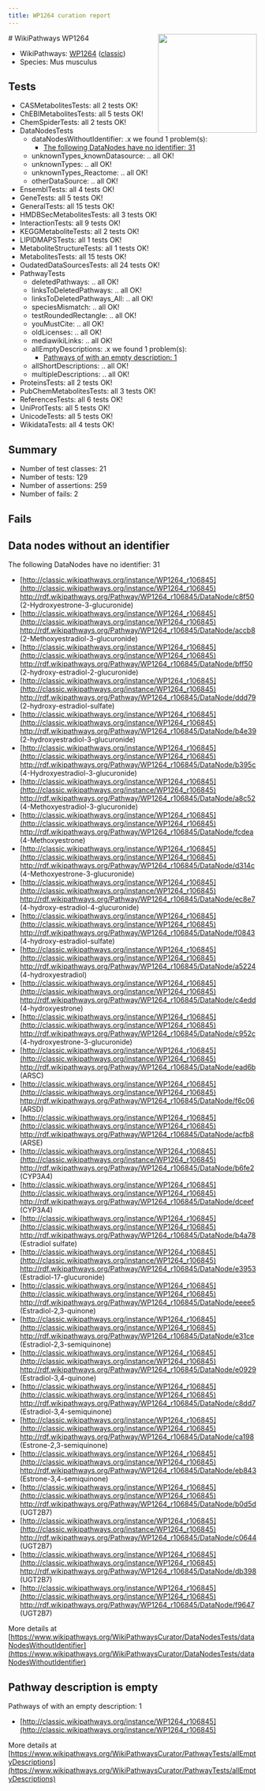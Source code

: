 ```yaml
---
title: WP1264 curation report
---
```


<img style="float: right; width: 200px" src="https://upload.wikimedia.org/wikipedia/commons/thumb/8/83/Wplogo_with_text_500.png/640px-Wplogo_with_text_500.png" />
# WikiPathways WP1264

* WikiPathways: [WP1264](https://wikipathways.org/pathways/WP1264) ([classic](https://classic.wikipathways.org/instance/WP1264))
* Species: Mus musculus
## Tests
* CASMetabolitesTests: all 2 tests OK!
* ChEBIMetabolitesTests: all 5 tests OK!
* ChemSpiderTests: all 2 tests OK!
* DataNodesTests
    * dataNodesWithoutIdentifier: .x we found 1 problem(s):
        * [The following DataNodes have no identifier: 31](#8792c4cf)
    * unknownTypes_knownDatasource: .. all OK!
    * unknownTypes: .. all OK!
    * unknownTypes_Reactome: .. all OK!
    * otherDataSource: .. all OK!
* EnsemblTests: all 4 tests OK!
* GeneTests: all 5 tests OK!
* GeneralTests: all 15 tests OK!
* HMDBSecMetabolitesTests: all 3 tests OK!
* InteractionTests: all 9 tests OK!
* KEGGMetaboliteTests: all 2 tests OK!
* LIPIDMAPSTests: all 1 tests OK!
* MetaboliteStructureTests: all 1 tests OK!
* MetabolitesTests: all 15 tests OK!
* OudatedDataSourcesTests: all 24 tests OK!
* PathwayTests
    * deletedPathways: .. all OK!
    * linksToDeletedPathways: .. all OK!
    * linksToDeletedPathways_All: .. all OK!
    * speciesMismatch: .. all OK!
    * testRoundedRectangle: .. all OK!
    * youMustCite: .. all OK!
    * oldLicenses: .. all OK!
    * mediawikiLinks: .. all OK!
    * allEmptyDescriptions: .x we found 1 problem(s):
        * [Pathways of with an empty description: 1](#798a4967)
    * allShortDescriptions: .. all OK!
    * multipleDescriptions: .. all OK!
* ProteinsTests: all 2 tests OK!
* PubChemMetabolitesTests: all 3 tests OK!
* ReferencesTests: all 6 tests OK!
* UniProtTests: all 5 tests OK!
* UnicodeTests: all 5 tests OK!
* WikidataTests: all 4 tests OK!


## Summary

* Number of test classes: 21
* Number of tests: 129
* Number of assertions: 259
* Number of fails: 2

## Fails

<a name="8792c4cf" />

## Data nodes without an identifier

The following DataNodes have no identifier: 31

* [http://classic.wikipathways.org/instance/WP1264_r106845](http://classic.wikipathways.org/instance/WP1264_r106845) http://rdf.wikipathways.org/Pathway/WP1264_r106845/DataNode/c8f50 (2-Hydroxyestrone-3-glucuronide)
* [http://classic.wikipathways.org/instance/WP1264_r106845](http://classic.wikipathways.org/instance/WP1264_r106845) http://rdf.wikipathways.org/Pathway/WP1264_r106845/DataNode/accb8 (2-Methoxyestradiol-3-glucuronide)
* [http://classic.wikipathways.org/instance/WP1264_r106845](http://classic.wikipathways.org/instance/WP1264_r106845) http://rdf.wikipathways.org/Pathway/WP1264_r106845/DataNode/bff50 (2-hydroxy-estradiol-2-glucuronide)
* [http://classic.wikipathways.org/instance/WP1264_r106845](http://classic.wikipathways.org/instance/WP1264_r106845) http://rdf.wikipathways.org/Pathway/WP1264_r106845/DataNode/ddd79 (2-hydroxy-estradiol-sulfate)
* [http://classic.wikipathways.org/instance/WP1264_r106845](http://classic.wikipathways.org/instance/WP1264_r106845) http://rdf.wikipathways.org/Pathway/WP1264_r106845/DataNode/b4e39 (2-hydroxyestradiol-3-glucuronide)
* [http://classic.wikipathways.org/instance/WP1264_r106845](http://classic.wikipathways.org/instance/WP1264_r106845) http://rdf.wikipathways.org/Pathway/WP1264_r106845/DataNode/b395c (4-Hydroxyestradiol-3-glucuronide)
* [http://classic.wikipathways.org/instance/WP1264_r106845](http://classic.wikipathways.org/instance/WP1264_r106845) http://rdf.wikipathways.org/Pathway/WP1264_r106845/DataNode/a8c52 (4-Methoxyestradiol-3-glucuronide)
* [http://classic.wikipathways.org/instance/WP1264_r106845](http://classic.wikipathways.org/instance/WP1264_r106845) http://rdf.wikipathways.org/Pathway/WP1264_r106845/DataNode/fcdea (4-Methoxyestrone)
* [http://classic.wikipathways.org/instance/WP1264_r106845](http://classic.wikipathways.org/instance/WP1264_r106845) http://rdf.wikipathways.org/Pathway/WP1264_r106845/DataNode/d314c (4-Methoxyestrone-3-glucuronide)
* [http://classic.wikipathways.org/instance/WP1264_r106845](http://classic.wikipathways.org/instance/WP1264_r106845) http://rdf.wikipathways.org/Pathway/WP1264_r106845/DataNode/ec8e7 (4-hydroxy-estradiol-4-glucuronide)
* [http://classic.wikipathways.org/instance/WP1264_r106845](http://classic.wikipathways.org/instance/WP1264_r106845) http://rdf.wikipathways.org/Pathway/WP1264_r106845/DataNode/f0843 (4-hydroxy-estradiol-sulfate)
* [http://classic.wikipathways.org/instance/WP1264_r106845](http://classic.wikipathways.org/instance/WP1264_r106845) http://rdf.wikipathways.org/Pathway/WP1264_r106845/DataNode/a5224 (4-hydroxyestradiol)
* [http://classic.wikipathways.org/instance/WP1264_r106845](http://classic.wikipathways.org/instance/WP1264_r106845) http://rdf.wikipathways.org/Pathway/WP1264_r106845/DataNode/c4edd (4-hydroxyestrone)
* [http://classic.wikipathways.org/instance/WP1264_r106845](http://classic.wikipathways.org/instance/WP1264_r106845) http://rdf.wikipathways.org/Pathway/WP1264_r106845/DataNode/c952c (4-hydroxyestrone-3-glucuronide)
* [http://classic.wikipathways.org/instance/WP1264_r106845](http://classic.wikipathways.org/instance/WP1264_r106845) http://rdf.wikipathways.org/Pathway/WP1264_r106845/DataNode/ead6b (ARSC)
* [http://classic.wikipathways.org/instance/WP1264_r106845](http://classic.wikipathways.org/instance/WP1264_r106845) http://rdf.wikipathways.org/Pathway/WP1264_r106845/DataNode/f6c06 (ARSD)
* [http://classic.wikipathways.org/instance/WP1264_r106845](http://classic.wikipathways.org/instance/WP1264_r106845) http://rdf.wikipathways.org/Pathway/WP1264_r106845/DataNode/acfb8 (ARSE)
* [http://classic.wikipathways.org/instance/WP1264_r106845](http://classic.wikipathways.org/instance/WP1264_r106845) http://rdf.wikipathways.org/Pathway/WP1264_r106845/DataNode/b6fe2 (CYP3A4)
* [http://classic.wikipathways.org/instance/WP1264_r106845](http://classic.wikipathways.org/instance/WP1264_r106845) http://rdf.wikipathways.org/Pathway/WP1264_r106845/DataNode/dceef (CYP3A4)
* [http://classic.wikipathways.org/instance/WP1264_r106845](http://classic.wikipathways.org/instance/WP1264_r106845) http://rdf.wikipathways.org/Pathway/WP1264_r106845/DataNode/b4a78 (Estradiol sulfate)
* [http://classic.wikipathways.org/instance/WP1264_r106845](http://classic.wikipathways.org/instance/WP1264_r106845) http://rdf.wikipathways.org/Pathway/WP1264_r106845/DataNode/e3953 (Estradiol-17-glucuronide)
* [http://classic.wikipathways.org/instance/WP1264_r106845](http://classic.wikipathways.org/instance/WP1264_r106845) http://rdf.wikipathways.org/Pathway/WP1264_r106845/DataNode/eeee5 (Estradiol-2,3-quinone)
* [http://classic.wikipathways.org/instance/WP1264_r106845](http://classic.wikipathways.org/instance/WP1264_r106845) http://rdf.wikipathways.org/Pathway/WP1264_r106845/DataNode/e31ce (Estradiol-2,3-semiquinone)
* [http://classic.wikipathways.org/instance/WP1264_r106845](http://classic.wikipathways.org/instance/WP1264_r106845) http://rdf.wikipathways.org/Pathway/WP1264_r106845/DataNode/e0929 (Estradiol-3,4-quinone)
* [http://classic.wikipathways.org/instance/WP1264_r106845](http://classic.wikipathways.org/instance/WP1264_r106845) http://rdf.wikipathways.org/Pathway/WP1264_r106845/DataNode/c8dd7 (Estradiol-3,4-semiquinone)
* [http://classic.wikipathways.org/instance/WP1264_r106845](http://classic.wikipathways.org/instance/WP1264_r106845) http://rdf.wikipathways.org/Pathway/WP1264_r106845/DataNode/ca198 (Estrone-2,3-semiquinone)
* [http://classic.wikipathways.org/instance/WP1264_r106845](http://classic.wikipathways.org/instance/WP1264_r106845) http://rdf.wikipathways.org/Pathway/WP1264_r106845/DataNode/eb843 (Estrone-3,4-semiquinone)
* [http://classic.wikipathways.org/instance/WP1264_r106845](http://classic.wikipathways.org/instance/WP1264_r106845) http://rdf.wikipathways.org/Pathway/WP1264_r106845/DataNode/b0d5d (UGT2B7)
* [http://classic.wikipathways.org/instance/WP1264_r106845](http://classic.wikipathways.org/instance/WP1264_r106845) http://rdf.wikipathways.org/Pathway/WP1264_r106845/DataNode/c0644 (UGT2B7)
* [http://classic.wikipathways.org/instance/WP1264_r106845](http://classic.wikipathways.org/instance/WP1264_r106845) http://rdf.wikipathways.org/Pathway/WP1264_r106845/DataNode/db398 (UGT2B7)
* [http://classic.wikipathways.org/instance/WP1264_r106845](http://classic.wikipathways.org/instance/WP1264_r106845) http://rdf.wikipathways.org/Pathway/WP1264_r106845/DataNode/f9647 (UGT2B7)


More details at [https://www.wikipathways.org/WikiPathwaysCurator/DataNodesTests/dataNodesWithoutIdentifier](https://www.wikipathways.org/WikiPathwaysCurator/DataNodesTests/dataNodesWithoutIdentifier)

<a name="798a4967" />

## Pathway description is empty

Pathways of with an empty description: 1

* [http://classic.wikipathways.org/instance/WP1264_r106845](http://classic.wikipathways.org/instance/WP1264_r106845)

More details at [https://www.wikipathways.org/WikiPathwaysCurator/PathwayTests/allEmptyDescriptions](https://www.wikipathways.org/WikiPathwaysCurator/PathwayTests/allEmptyDescriptions)

